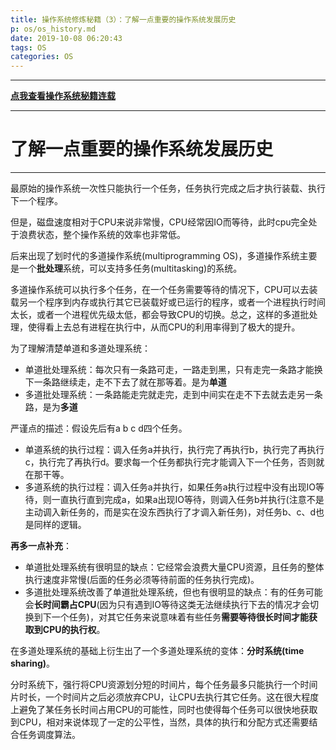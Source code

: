 ```yaml
---
title: 操作系统修炼秘籍（3）：了解一点重要的操作系统发展历史
p: os/os_history.md
date: 2019-10-08 06:20:43
tags: OS
categories: OS
---
```


-----------

**[点我查看操作系统秘籍连载](https://www.junmajinlong.com/os/index/)**

-----------


# 了解一点重要的操作系统发展历史

****

最原始的操作系统一次性只能执行一个任务，任务执行完成之后才执行装载、执行下一个程序。

但是，磁盘速度相对于CPU来说非常慢，CPU经常因IO而等待，此时cpu完全处于浪费状态，整个操作系统的效率也非常低。

后来出现了划时代的多道操作系统(multiprogramming OS)，多道操作系统主要是一个**批处理**系统，可以支持多任务(multitasking)的系统。

多道操作系统可以执行多个任务，在一个任务需要等待的情况下，CPU可以去装载另一个程序到内存或执行其它已装载好或已运行的程序，或者一个进程执行时间太长，或者一个进程优先级太低，都会导致CPU的切换。总之，这样的多道批处理，使得看上去总有进程在执行中，从而CPU的利用率得到了极大的提升。

为了理解清楚单道和多道处理系统：
- 单道批处理系统：每次只有一条路可走，一路走到黑，只有走完一条路才能换下一条路继续走，走不下去了就在那等着。是为**单道**  
- 多道批处理系统：一条路能走完就走完，走到中间实在走不下去就去走另一条路，是为**多道**  

严谨点的描述：假设先后有a b c d四个任务。  

- 单道系统的执行过程：调入任务a并执行，执行完了再执行b，执行完了再执行c，执行完了再执行d。要求每一个任务都执行完才能调入下一个任务，否则就在那干等。  
- 多道系统的执行过程：调入任务a并执行，如果任务a执行过程中没有出现IO等待，则一直执行直到完成a，如果a出现IO等待，则调入任务b并执行(注意不是主动调入新任务的，而是实在没东西执行了才调入新任务)，对任务b、c、d也是同样的逻辑。  

**再多一点补充**：  

- 单道批处理系统有很明显的缺点：它经常会浪费大量CPU资源，且任务的整体执行速度非常慢(后面的任务必须等待前面的任务执行完成)。
- 多道批处理系统改善了单道批处理系统，但也有很明显的缺点：有的任务可能会**长时间霸占CPU**(因为只有遇到IO等待这类无法继续执行下去的情况才会切换到下一个任务)，对其它任务来说意味着有些任务**需要等待很长时间才能获取到CPU的执行权**。

在多道处理系统的基础上衍生出了一个多道处理系统的变体：**分时系统(time sharing)**。

分时系统下，强行将CPU资源划分短的时间片，每个任务最多只能执行一个时间片时长，一个时间片之后必须放弃CPU，让CPU去执行其它任务。这在很大程度上避免了某任务长时间占用CPU的可能性，同时也使得每个任务可以很快地获取到CPU，相对来说体现了一定的公平性，当然，具体的执行和分配方式还需要结合任务调度算法。


